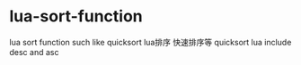 # lua-sort-function
lua sort function such like quicksort lua排序 快速排序等
quicksort lua include desc and asc
